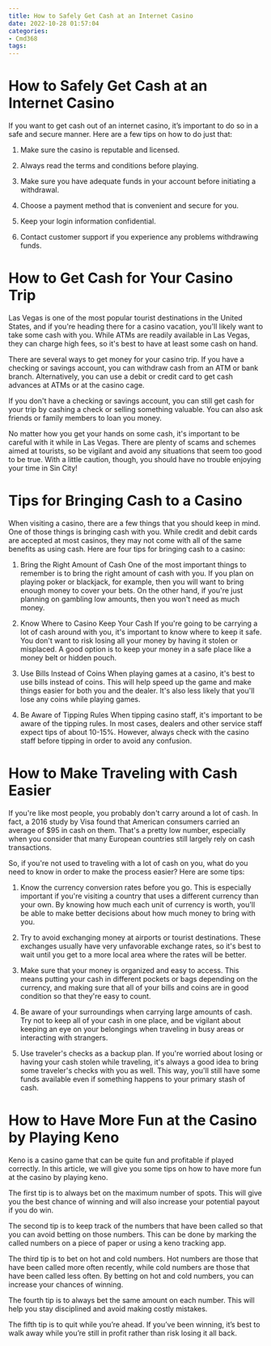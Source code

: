 ```yaml
---
title: How to Safely Get Cash at an Internet Casino 
date: 2022-10-28 01:57:04
categories:
- Cmd368
tags:
---
```



#  How to Safely Get Cash at an Internet Casino 

If you want to get cash out of an internet casino, it’s important to do so in a safe and secure manner. Here are a few tips on how to do just that:

1. Make sure the casino is reputable and licensed.

2. Always read the terms and conditions before playing.

3. Make sure you have adequate funds in your account before initiating a withdrawal.

4. Choose a payment method that is convenient and secure for you.

5. Keep your login information confidential.

6. Contact customer support if you experience any problems withdrawing funds.

#  How to Get Cash for Your Casino Trip 

Las Vegas is one of the most popular tourist destinations in the United States, and if you're heading there for a casino vacation, you'll likely want to take some cash with you. While ATMs are readily available in Las Vegas, they can charge high fees, so it's best to have at least some cash on hand.

There are several ways to get money for your casino trip. If you have a checking or savings account, you can withdraw cash from an ATM or bank branch. Alternatively, you can use a debit or credit card to get cash advances at ATMs or at the casino cage.

If you don't have a checking or savings account, you can still get cash for your trip by cashing a check or selling something valuable. You can also ask friends or family members to loan you money.

No matter how you get your hands on some cash, it's important to be careful with it while in Las Vegas. There are plenty of scams and schemes aimed at tourists, so be vigilant and avoid any situations that seem too good to be true. With a little caution, though, you should have no trouble enjoying your time in Sin City!

#  Tips for Bringing Cash to a Casino 

When visiting a casino, there are a few things that you should keep in mind. One of those things is bringing cash with you. While credit and debit cards are accepted at most casinos, they may not come with all of the same benefits as using cash. Here are four tips for bringing cash to a casino:

1. Bring the Right Amount of Cash 
One of the most important things to remember is to bring the right amount of cash with you. If you plan on playing poker or blackjack, for example, then you will want to bring enough money to cover your bets. On the other hand, if you're just planning on gambling low amounts, then you won't need as much money.

2. Know Where to Casino Keep Your Cash 
If you're going to be carrying a lot of cash around with you, it's important to know where to keep it safe. You don't want to risk losing all your money by having it stolen or misplaced. A good option is to keep your money in a safe place like a money belt or hidden pouch.

3. Use Bills Instead of Coins 
When playing games at a casino, it's best to use bills instead of coins. This will help speed up the game and make things easier for both you and the dealer. It's also less likely that you'll lose any coins while playing games.

4. Be Aware of Tipping Rules 
When tipping casino staff, it's important to be aware of the tipping rules. In most cases, dealers and other service staff expect tips of about 10-15%. However, always check with the casino staff before tipping in order to avoid any confusion.

#  How to Make Traveling with Cash Easier 

If you're like most people, you probably don't carry around a lot of cash. In fact, a 2016 study by Visa found that American consumers carried an average of $95 in cash on them. That's a pretty low number, especially when you consider that many European countries still largely rely on cash transactions.

So, if you're not used to traveling with a lot of cash on you, what do you need to know in order to make the process easier? Here are some tips:

1. Know the currency conversion rates before you go. This is especially important if you're visiting a country that uses a different currency than your own. By knowing how much each unit of currency is worth, you'll be able to make better decisions about how much money to bring with you.

2. Try to avoid exchanging money at airports or tourist destinations. These exchanges usually have very unfavorable exchange rates, so it's best to wait until you get to a more local area where the rates will be better.

3. Make sure that your money is organized and easy to access. This means putting your cash in different pockets or bags depending on the currency, and making sure that all of your bills and coins are in good condition so that they're easy to count.

4. Be aware of your surroundings when carrying large amounts of cash. Try not to keep all of your cash in one place, and be vigilant about keeping an eye on your belongings when traveling in busy areas or interacting with strangers.

5. Use traveler's checks as a backup plan. If you're worried about losing or having your cash stolen while traveling, it's always a good idea to bring some traveler's checks with you as well. This way, you'll still have some funds available even if something happens to your primary stash of cash.

#  How to Have More Fun at the Casino by Playing Keno

Keno is a casino game that can be quite fun and profitable if played correctly. In this article, we will give you some tips on how to have more fun at the casino by playing keno.

The first tip is to always bet on the maximum number of spots. This will give you the best chance of winning and will also increase your potential payout if you do win.

The second tip is to keep track of the numbers that have been called so that you can avoid betting on those numbers. This can be done by marking the called numbers on a piece of paper or using a keno tracking app.

The third tip is to bet on hot and cold numbers. Hot numbers are those that have been called more often recently, while cold numbers are those that have been called less often. By betting on hot and cold numbers, you can increase your chances of winning.

The fourth tip is to always bet the same amount on each number. This will help you stay disciplined and avoid making costly mistakes.

The fifth tip is to quit while you’re ahead. If you’ve been winning, it’s best to walk away while you’re still in profit rather than risk losing it all back.